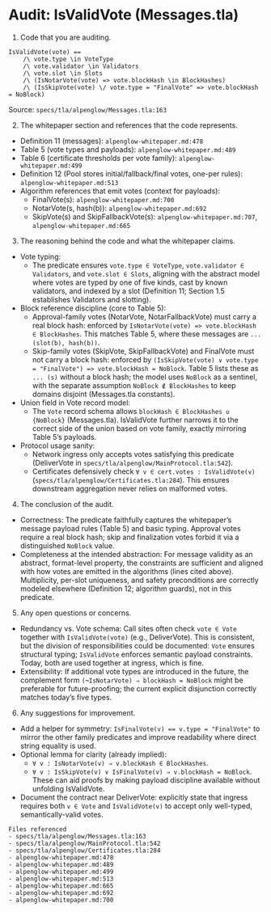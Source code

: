# Audit: IsValidVote (Messages.tla)

1. Code that you are auditing.

```tla
IsValidVote(vote) ==
    /\ vote.type \in VoteType
    /\ vote.validator \in Validators
    /\ vote.slot \in Slots
    /\ (IsNotarVote(vote) => vote.blockHash \in BlockHashes)
    /\ (IsSkipVote(vote) \/ vote.type = "FinalVote" => vote.blockHash = NoBlock)
```

Source: `specs/tla/alpenglow/Messages.tla:163`

2. The whitepaper section and references that the code represents.

- Definition 11 (messages): `alpenglow-whitepaper.md:478`
- Table 5 (vote types and payloads): `alpenglow-whitepaper.md:489`
- Table 6 (certificate thresholds per vote family): `alpenglow-whitepaper.md:499`
- Definition 12 (Pool stores initial/fallback/final votes, one-per rules): `alpenglow-whitepaper.md:513`
- Algorithm references that emit votes (context for payloads):
  - FinalVote(s): `alpenglow-whitepaper.md:700`
  - NotarVote(s, hash(b)): `alpenglow-whitepaper.md:692`
  - SkipVote(s) and SkipFallbackVote(s): `alpenglow-whitepaper.md:707`, `alpenglow-whitepaper.md:665`

3. The reasoning behind the code and what the whitepaper claims.

- Vote typing:
  - The predicate ensures `vote.type ∈ VoteType`, `vote.validator ∈ Validators`, and `vote.slot ∈ Slots`, aligning with the abstract model where votes are typed by one of five kinds, cast by known validators, and indexed by a slot (Definition 11; Section 1.5 establishes Validators and slotting).
- Block reference discipline (core to Table 5):
  - Approval-family votes (NotarVote, NotarFallbackVote) must carry a real block hash: enforced by `IsNotarVote(vote) => vote.blockHash ∈ BlockHashes`. This matches Table 5, where these messages are `... (slot(b), hash(b))`.
  - Skip-family votes (SkipVote, SkipFallbackVote) and FinalVote must not carry a block hash: enforced by `(IsSkipVote(vote) ∨ vote.type = "FinalVote") => vote.blockHash = NoBlock`. Table 5 lists these as `... (s)` without a block hash; the model uses `NoBlock` as a sentinel, with the separate assumption `NoBlock ∉ BlockHashes` to keep domains disjoint (Messages.tla constants).
- Union field in Vote record model:
  - The `Vote` record schema allows `blockHash ∈ BlockHashes ∪ {NoBlock}` (Messages.tla). IsValidVote further narrows it to the correct side of the union based on vote family, exactly mirroring Table 5’s payloads.
- Protocol usage sanity:
  - Network ingress only accepts votes satisfying this predicate (DeliverVote in `specs/tla/alpenglow/MainProtocol.tla:542`).
  - Certificates defensively check `∀ v ∈ cert.votes : IsValidVote(v)` (`specs/tla/alpenglow/Certificates.tla:284`). This ensures downstream aggregation never relies on malformed votes.

4. The conclusion of the audit.

- Correctness: The predicate faithfully captures the whitepaper’s message payload rules (Table 5) and basic typing. Approval votes require a real block hash; skip and finalization votes forbid it via a distinguished `NoBlock` value.
- Completeness at the intended abstraction: For message validity as an abstract, format-level property, the constraints are sufficient and aligned with how votes are emitted in the algorithms (lines cited above). Multiplicity, per-slot uniqueness, and safety preconditions are correctly modeled elsewhere (Definition 12; algorithm guards), not in this predicate.

5. Any open questions or concerns.

- Redundancy vs. Vote schema: Call sites often check `vote ∈ Vote` together with `IsValidVote(vote)` (e.g., DeliverVote). This is consistent, but the division of responsibilities could be documented: `Vote` ensures structural typing; `IsValidVote` enforces semantic payload constraints. Today, both are used together at ingress, which is fine.
- Extensibility: If additional vote types are introduced in the future, the complement form `(¬IsNotarVote) ⇒ blockHash = NoBlock` might be preferable for future-proofing; the current explicit disjunction correctly matches today’s five types.

6. Any suggestions for improvement.

- Add a helper for symmetry: `IsFinalVote(v) == v.type = "FinalVote"` to mirror the other family predicates and improve readability where direct string equality is used.
- Optional lemma for clarity (already implied):
  - `∀ v : IsNotarVote(v) ⇒ v.blockHash ∈ BlockHashes`.
  - `∀ v : IsSkipVote(v) ∨ IsFinalVote(v) ⇒ v.blockHash = NoBlock`.
  These can aid proofs by making payload discipline available without unfolding IsValidVote.
- Document the contract near DeliverVote: explicitly state that ingress requires both `v ∈ Vote` and `IsValidVote(v)` to accept only well-typed, semantically-valid votes.

```text
Files referenced
- specs/tla/alpenglow/Messages.tla:163
- specs/tla/alpenglow/MainProtocol.tla:542
- specs/tla/alpenglow/Certificates.tla:284
- alpenglow-whitepaper.md:478
- alpenglow-whitepaper.md:489
- alpenglow-whitepaper.md:499
- alpenglow-whitepaper.md:513
- alpenglow-whitepaper.md:665
- alpenglow-whitepaper.md:692
- alpenglow-whitepaper.md:700
```

